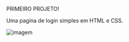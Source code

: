 PRIMEIRO PROJETO!

Uma pagina de login simples em HTML e CSS.

<img src="https://i.ibb.co/pvKkVvr/imagem.png" alt="imagem" border="0">

